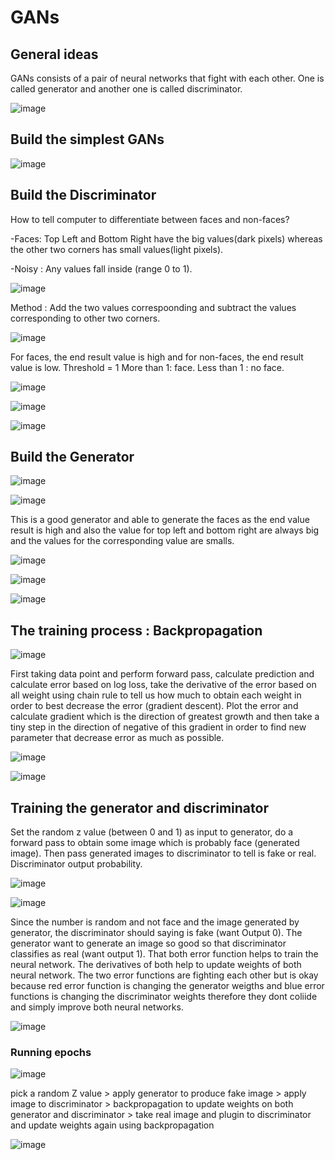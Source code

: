 # GANs
## General ideas
GANs consists of a pair of neural networks that fight with each other. 
One is called generator and another one is called discriminator.

![image](https://user-images.githubusercontent.com/77944932/164000097-174508f6-8509-4725-bd2a-a098d0fd38a2.png)

## Build the simplest GANs
![image](https://user-images.githubusercontent.com/77944932/164000669-617e44f3-5962-4154-826f-28f23aa8cedd.png)

## Build the Discriminator
How to tell computer to differentiate between faces and non-faces?

-Faces:  Top Left and Bottom Right have the big values(dark pixels) whereas the other two corners has small values(light pixels).

-Noisy : Any values fall inside (range 0 to 1).

![image](https://user-images.githubusercontent.com/77944932/164001697-d2dc33c1-24ad-4ac0-9a8c-c6ea24e78fb0.png)

Method : Add the two values correspoonding and subtract the values corresponding to other two corners.

![image](https://user-images.githubusercontent.com/77944932/164002134-a9a44709-02d9-4c58-a89e-69cf5e6bf9b6.png)

For faces, the end result value is high and for non-faces, the end result value is low.
Threshold = 1
More than 1: face.
Less than 1 : no face.

![image](https://user-images.githubusercontent.com/77944932/164002991-f142b159-ddd4-443a-9a06-655db76f72be.png)

![image](https://user-images.githubusercontent.com/77944932/164003062-e710e4ee-87b1-4976-ba83-2bb4dcb3ede3.png)

![image](https://user-images.githubusercontent.com/77944932/164003148-672c470a-1b8c-4b55-9e62-b6cb48356059.png)

## Build the Generator

![image](https://user-images.githubusercontent.com/77944932/164003303-5044b33b-e2db-4dd9-8692-de32bbead4f4.png)

![image](https://user-images.githubusercontent.com/77944932/164003750-d81cefbc-77f9-4c03-80d2-3d5728a31331.png)
 
This is a good generator and able to generate the faces as the end value result is high and also the value for top left and bottom right are always big and the values for the corresponding value are smalls.

![image](https://user-images.githubusercontent.com/77944932/164004396-63c66a1e-074e-4917-8511-554edb98df81.png)

![image](https://user-images.githubusercontent.com/77944932/164005383-05ee3b8f-aefa-4ded-b5b4-9361e5bf6b82.png)

![image](https://user-images.githubusercontent.com/77944932/164005474-5f4d6416-c86e-4c39-9340-6ca6fd192165.png)

## The training process : Backpropagation

![image](https://user-images.githubusercontent.com/77944932/164005870-c68da903-9d64-42be-923b-b1f23d075b56.png)

First taking data point and perform forward pass, calculate prediction and calculate error based on log loss, take the derivative of the error based on all weight using chain rule to tell us how much to obtain each weight in order to best decrease the error (gradient descent).
Plot the error and calculate gradient which is the direction of greatest growth and then take a tiny step in the direction of negative of this gradient in order to find new parameter that decrease error as much as possible.

![image](https://user-images.githubusercontent.com/77944932/164006956-650c6227-ba5e-45a8-9954-8e82b93d4910.png)

![image](https://user-images.githubusercontent.com/77944932/164006992-0d69962b-68ec-433b-bd3d-6c225019c042.png)

## Training the generator and discriminator

Set the random z value (between 0 and 1) as input to generator, do a forward pass to obtain some image which is probably face (generated image). Then pass generated images to discriminator to tell is fake or real. Discriminator output probability.

![image](https://user-images.githubusercontent.com/77944932/164008599-32641c97-e177-46c1-a030-d9e74e968443.png)

![image](https://user-images.githubusercontent.com/77944932/164008713-4fc78a3b-7b93-4ffc-a117-950b13ec9b7f.png)

Since the number is random and not face and the image generated by generator, the discriminator should saying is fake (want Output 0). The generator want to generate an image so good so that discriminator classifies as real (want output 1). That both error function helps to train the neural network. The derivatives of both help to update weights of both neural network. The two error functions are fighting each other but is okay because red error function is changing the generator weigths and blue error functions is changing the discriminator weights therefore they dont coliide and simply improve both neural networks.

![image](https://user-images.githubusercontent.com/77944932/164008882-f693e0dd-5bc9-4db6-8cf5-2879a1d5c17b.png)

### Running epochs

![image](https://user-images.githubusercontent.com/77944932/164010939-038ec538-cc3a-4fc1-8882-d4956bca0097.png)

pick a random Z value > apply generator to produce fake image > apply image to discriminator > backpropagation to update weights on both generator and discriminator > take real image and plugin to discriminator and update weights again using backpropagation

![image](https://user-images.githubusercontent.com/77944932/164011554-8cdc796d-67e2-4c42-a5ae-694cd0b97040.png)


